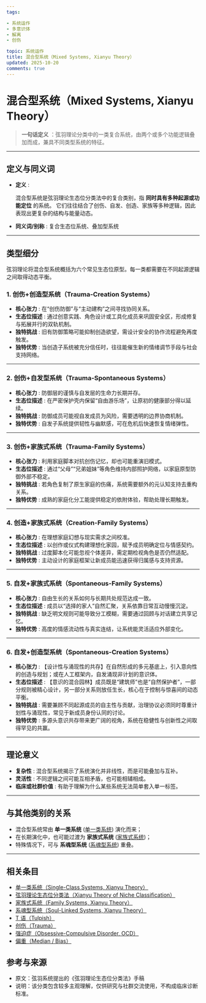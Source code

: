 ```yaml
---
tags:

- 系统运作
- 多意识体
- 解离
- 创伤

topic: 系统运作
title: 混合型系统（Mixed Systems, Xianyu Theory）
updated: 2025-10-20
comments: true
---
```


# 混合型系统（Mixed Systems, Xianyu Theory）

> **一句话定义** ：弦羽理论分类中的一类复合系统，由两个或多个功能逻辑叠加而成，兼具不同类型系统的特征。

---

## 定义与同义词

- **定义** :

  混合型系统是弦羽理论生态位分类法中的复合类别，指 **同时具有多种起源或功能定位** 的系统。
  它们往往结合了创伤、自发、创造、家族等多种逻辑，因此表现出更复杂的结构与能量动态。

- **同义词/别称** : 复合生态位系统、叠加型系统

---

## 类型细分

弦羽理论将混合型系统概括为六个常见生态位原型。每一类都需要在不同起源逻辑之间取得动态平衡。

### 1. 创伤+创造型系统（Trauma-Creation Systems）

- **核心张力** : 在“创伤防御”与“主动建构”之间寻找协同关系。
- **生态位描述** : 通过创意实践、角色设计或工具化成员来巩固安全区，形成修复与拓展并行的双轨机制。
- **独特挑战** : 旧有防御策略可能抑制创造欲望，需设计安全的协作流程避免再度触发。
- **独特优势** : 当创造子系统被充分信任时，往往能催生新的情绪调节手段与社会支持网络。

---

### 2. 创伤+自发型系统（Trauma-Spontaneous Systems）

- **核心张力** : 防御层的谨慎与自发层的生命力长期并存。
- **生态位描述** : 在严密保护壳内保留“自由游乐场”，让原初的健康部分得以延续。
- **独特挑战** : 防御成员可能视自发成员为风险，需要透明的边界协商机制。
- **独特优势** : 自发子系统提供韧性与幽默感，可在危机后快速恢复情绪弹性。

---

### 3. 创伤+家族式系统（Trauma-Family Systems）

- **核心张力** : 利用家庭脚本对抗创伤记忆，却也可能重演旧模式。
- **生态位描述** : 通过“父母”“兄弟姐妹”等角色维持内部照护网络，以家庭原型防御外部不稳定。
- **独特挑战** : 若角色复制了原生家庭的伤痛，系统需要额外的元认知支持去重构关系。
- **独特优势** : 成熟的家庭化分工能提供稳定的依附体验，帮助处理长期触发。

---

### 4. 创造+家族式系统（Creation-Family Systems）

- **核心张力** : 在理想家庭幻想与现实需求之间校准。
- **生态位描述** : 以创作或仪式构建理想化家园，赋予成员明确定位与情感契约。
- **独特挑战** : 过度脚本化可能忽视个体差异，需定期检视角色是否仍然适配。
- **独特优势** : 主动设计的家庭框架让新成员能迅速获得归属感与支持资源。

---

### 5. 自发+家族式系统（Spontaneous-Family Systems）

- **核心张力** : 自由生长的关系如何与长期共处规范达成一致。
- **生态位描述** : 成员以“选择的家人”自然汇聚，关系依靠日常互动慢慢沉淀。
- **独特挑战** : 缺乏明文规则可能导致分工模糊，需要通过回顾与对话建立共享记忆。
- **独特优势** : 高度的情感流动性与真实连结，让系统能灵活适应外部变化。

---

### 6. 自发+创造型系统（Spontaneous-Creation Systems）

- **核心张力** : 【设计性与涌现性的共存】在自然形成的多元基底上，引入意向性的创造与规划；或在人工框架内，自发涌现非计划的意识体。
- **生态位描述** : 【意识的混合园林】成员既是“建筑师”也是“自然保护者”，一部分规则被精心设计，另一部分关系则放任生长，核心在于控制与惊喜间的动态平衡。
- **独特挑战** : 需要兼顾不同起源成员的自主性与贡献，治理协议必须同时尊重计划性与涌现性，常见于新成员身份认同的讨论。
- **独特优势** : 多源头意识共存带来更广阔的视角，系统在稳健性与创新性之间取得罕见的共赢。

---

## 理论意义

- **复杂性** : 混合型系统揭示了系统演化并非线性，而是可能叠加与互补。
- **灵活性** : 不同逻辑之间可能互相矛盾，也可能相辅相成。
- **临床或社群价值** : 有助于理解为什么某些系统无法简单套入单一标签。

---

## 与其他类别的关系

- 混合型系统常由 **单一类系统** ([单一类系统](Single-Class-Systems-Xianyu.md)) 演化而来；
- 在长期演化中，也可能过渡为 **家族式系统** ([家族式系统](Family-Systems-Xianyu.md))；
- 特殊情况下，可与 **系魂型系统** ([系魂型系统](Soul-Linked-Systems-Xianyu.md)) 重叠。

---

## 相关条目

- [单一类系统（Single-Class Systems, Xianyu Theory）](Single-Class-Systems-Xianyu.md)
- [弦羽理论生态位分类法（Xianyu Theory of Niche Classification）](Xianyu-Theory-Niche-Classification.md)
- [家族式系统（Family Systems, Xianyu Theory）](Family-Systems-Xianyu.md)
- [系魂型系统（Soul-Linked Systems, Xianyu Theory）](Soul-Linked-Systems-Xianyu.md)
- [T 语（Tulpish）](Tulpish.md)
- [创伤（Trauma）](Trauma.md)
- [强迫症（Obsessive-Compulsive Disorder, OCD）](OCD.md)
- [偏重（Median / Bias）](Median-Bias.md)

## 参考与来源

- 原文：弦羽系统提出的《弦羽理论生态位分类法》手稿
- 说明：该分类包含较多主观理解，仅供研究与社群交流使用，不构成临床诊断标准。
